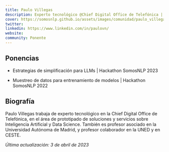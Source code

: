 ```yaml
---
title: Paulo Villegas
description: Experto tecnológico @Chief Digital Office de Telefónica | Cofundador @BERTIN
cover: https://somosnlp.github.io/assets/images/comunidad/paulo_villegas.jpg
twitter: 
linkedin: https://www.linkedin.com/in/paulovn/ 
website: 
community: Ponente
---
```


## Ponencias

- Estrategias de simplificación para LLMs | Hackathon SomosNLP 2023

<EventSummary
    description="Los modelos grandes de lenguaje (LLM) tienen capacidades impresionantes para el análisis y la generación de lenguaje. Pero son cada vez más grandes, y eso demanda cada vez más recursos de computación, con costes económicos, ecológicos y de accesibilidad.
    En esta charla se describirán las tendencias actuales más relevantes de modificación de LLMs tales como adaptación o cuantificación, que permiten utilizarlos de forma que exijan menos capacidades de computación, minimizando la distorsión respecto al modelo original."
    poster="https://somosnlp.github.io/assets/images/eventos/230403_estrategias_de_simplificacion.jpg"
    video="https://www.youtube.com/embed/28uvnApwRpA"
    name=""
    website=""
    twitter=""
    linkedin="https://www.linkedin.com/in/paulovn/"
    github=""
    bio="Paulo Villegas trabaja de experto tecnológico en la Chief Digital Office de Telefónica, en el área de prototipado de soluciones y servicios sobre Inteligencia Artificial y Data Science. También es profesor asociado en la Universidad Autónoma de Madrid, y profesor colaborador en la UNED y en CESTE."
    hide_personal_info=True
/>

- Muestreo de datos para entrenamiento de modelos | Hackathon SomosNLP 2022

<EventSummary
    description="Los modelos NLP modernos con arquitectura tipo Transformer son increíblemente efectivos, pero también necesitan una increíble cantidad de datos para entrenar bien. En esta charla comentaré procedimientos para filtrar adecuadamente esos datasets de entrenamiento, especialmente el muestreo basado en perplejidad."
    poster="https://somosnlp.github.io/assets/images/evento_paulo.png"
    video="https://www.youtube.com/embed/UQwWTykNFW0"
    bio="Experto tecnológico senior en Chief Digital Office de Telefónica. Profesor asociado en la Universidad Autónoma de Madrid. Interesado en ciencia de datos, Machine Learning, NLP e impacto de las tecnologías."
    hide_personal_info=True
/>

## Biografía

Paulo Villegas trabaja de experto tecnológico en la Chief Digital Office de Telefónica, en el área de prototipado de soluciones y servicios sobre Inteligencia Artificial y Data Science. También es profesor asociado en la Universidad Autónoma de Madrid, y profesor colaborador en la UNED y en CESTE.

*Última actualización: 3 de abril de 2023*
